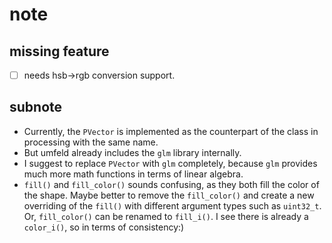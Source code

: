 # note

## missing feature

- [ ] needs hsb->rgb conversion support.

## subnote
- Currently, the `PVector` is implemented as the counterpart of the class in processing with the same name.
- But umfeld already includes the `glm` library internally.
- I suggest to replace `PVector` with `glm` completely, because `glm` provides much more math functions in terms of linear algebra.
- `fill()` and `fill_color()` sounds confusing, as they both fill the color of the shape. Maybe better to remove the `fill_color()` and create a new overriding of the `fill()` with different argument types such as `uint32_t`. Or, `fill_color()` can be renamed to `fill_i()`. I see there is already a `color_i()`, so in terms of consistency:)